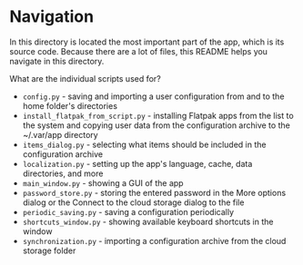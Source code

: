 # Navigation
In this directory is located the most important part of the app, which is its source code.
Because there are a lot of files, this README helps you navigate in this directory.

What are the individual scripts used for?
- `config.py` - saving and importing a user configuration from and to the home folder's directories
- `install_flatpak_from_script.py` - installing Flatpak apps from the list to the system and copying user data from the configuration archive to the ~/.var/app directory
- `items_dialog.py` - selecting what items should be included in the configuration archive
- `localization.py` - setting up the app's language, cache, data directories, and more
- `main_window.py` - showing a GUI of the app
- `password_store.py` - storing the entered password in the More options dialog or the Connect to the cloud storage dialog to the file
- `periodic_saving.py` - saving a configuration periodically
- `shortcuts_window.py` - showing available keyboard shortcuts in the window
- `synchronization.py` - importing a configuration archive from the cloud storage folder
